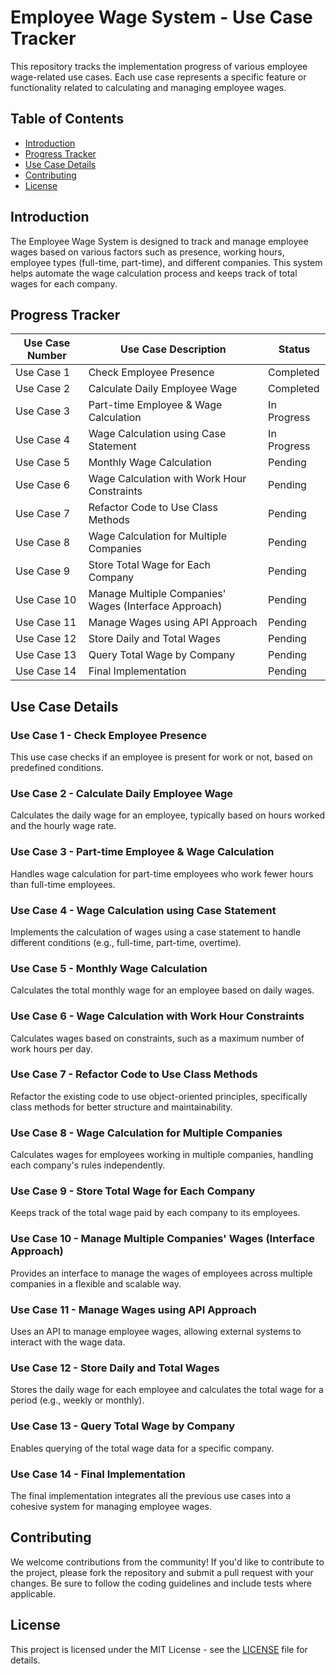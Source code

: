 # Employee Wage System - Use Case Tracker

This repository tracks the implementation progress of various employee wage-related use cases. Each use case represents a specific feature or functionality related to calculating and managing employee wages.

## Table of Contents
- [Introduction](#introduction)
- [Progress Tracker](#progress-tracker)
- [Use Case Details](#use-case-details)
- [Contributing](#contributing)
- [License](#license)

## Introduction

The Employee Wage System is designed to track and manage employee wages based on various factors such as presence, working hours, employee types (full-time, part-time), and different companies. This system helps automate the wage calculation process and keeps track of total wages for each company.

## Progress Tracker

| Use Case Number | Use Case Description                                  | Status      |
|-----------------|-------------------------------------------------------|-------------|
| Use Case 1      | Check Employee Presence                               | Completed   |
| Use Case 2      | Calculate Daily Employee Wage                         | Completed   |
| Use Case 3      | Part-time Employee & Wage Calculation                 | In Progress |
| Use Case 4      | Wage Calculation using Case Statement                 | In Progress |
| Use Case 5      | Monthly Wage Calculation                              | Pending     |
| Use Case 6      | Wage Calculation with Work Hour Constraints           | Pending     |
| Use Case 7      | Refactor Code to Use Class Methods                    | Pending     |
| Use Case 8      | Wage Calculation for Multiple Companies               | Pending     |
| Use Case 9      | Store Total Wage for Each Company                     | Pending     |
| Use Case 10     | Manage Multiple Companies' Wages (Interface Approach) | Pending     |
| Use Case 11     | Manage Wages using API Approach                       | Pending     |
| Use Case 12     | Store Daily and Total Wages                           | Pending     |
| Use Case 13     | Query Total Wage by Company                           | Pending     |
| Use Case 14     | Final Implementation                                  | Pending     |

## Use Case Details

### Use Case 1 - Check Employee Presence
This use case checks if an employee is present for work or not, based on predefined conditions.

### Use Case 2 - Calculate Daily Employee Wage
Calculates the daily wage for an employee, typically based on hours worked and the hourly wage rate.

### Use Case 3 - Part-time Employee & Wage Calculation
Handles wage calculation for part-time employees who work fewer hours than full-time employees.

### Use Case 4 - Wage Calculation using Case Statement
Implements the calculation of wages using a case statement to handle different conditions (e.g., full-time, part-time, overtime).

### Use Case 5 - Monthly Wage Calculation
Calculates the total monthly wage for an employee based on daily wages.

### Use Case 6 - Wage Calculation with Work Hour Constraints
Calculates wages based on constraints, such as a maximum number of work hours per day.

### Use Case 7 - Refactor Code to Use Class Methods
Refactor the existing code to use object-oriented principles, specifically class methods for better structure and maintainability.

### Use Case 8 - Wage Calculation for Multiple Companies
Calculates wages for employees working in multiple companies, handling each company's rules independently.

### Use Case 9 - Store Total Wage for Each Company
Keeps track of the total wage paid by each company to its employees.

### Use Case 10 - Manage Multiple Companies' Wages (Interface Approach)
Provides an interface to manage the wages of employees across multiple companies in a flexible and scalable way.

### Use Case 11 - Manage Wages using API Approach
Uses an API to manage employee wages, allowing external systems to interact with the wage data.

### Use Case 12 - Store Daily and Total Wages
Stores the daily wage for each employee and calculates the total wage for a period (e.g., weekly or monthly).

### Use Case 13 - Query Total Wage by Company
Enables querying of the total wage data for a specific company.

### Use Case 14 - Final Implementation
The final implementation integrates all the previous use cases into a cohesive system for managing employee wages.

## Contributing

We welcome contributions from the community! If you'd like to contribute to the project, please fork the repository and submit a pull request with your changes. Be sure to follow the coding guidelines and include tests where applicable.

## License

This project is licensed under the MIT License - see the [LICENSE](LICENSE) file for details.
